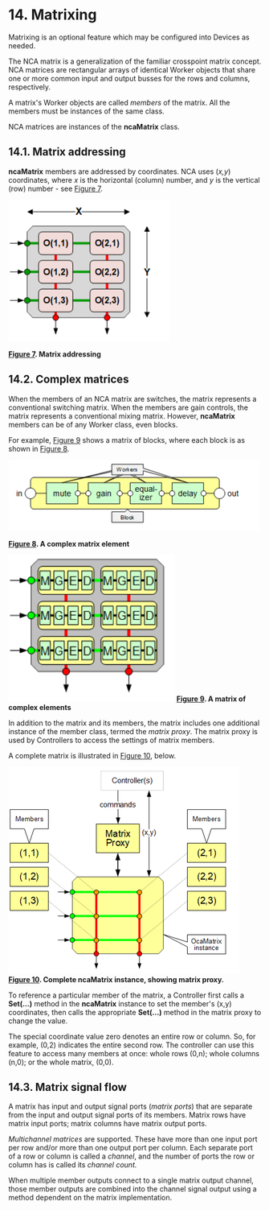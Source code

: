# 14. Matrixing

Matrixing is an optional feature which may be configured into Devices as needed.

The NCA matrix is a generalization of the familiar crosspoint matrix concept. NCA matrices are rectangular arrays of identical Worker objects that share one or more common input and output busses for the rows and columns, respectively.

A matrix's Worker objects are called _members_ of the matrix. All the members must be instances of the same class.

NCA matrices are instances of the **ncaMatrix** class.

## 14.1. Matrix addressing

**ncaMatrix** members are addressed by coordinates. NCA uses (_x,y_) coordinates, where _x_ is the horizontal (column) number, and _y_ is the vertical (row) number - see [Figure 7](#fig_MatrixAddressing).

![](images/Figure-7.png)

**[Figure 7](#figur_MatrixAddressing). Matrix addressing**

## 14.2. Complex matrices

When the members of an NCA matrix are switches, the matrix represents a conventional switching matrix. When the members are gain controls, the matrix represents a conventional mixing matrix. However, **ncaMatrix** members can be of any Worker class, even blocks.

For example, [Figure 9](#fig_ComplexMatrix) shows a matrix of blocks, where each block is as shown in [Figure 8](#fig_ComplexMatrixElement).

![](images/Figure-8.png)

**[Figure 8](#figur_ComplexMatrixElement). A complex matrix element**

![](images/Figure-9.png)
**[Figure 9](#figur_ComplexMatrix). A matrix of complex elements**

In addition to the matrix and its members, the matrix includes one additional instance of the member class, termed the _matrix proxy_. The matrix proxy is used by Controllers to access the settings of matrix members.

A complete matrix is illustrated in [Figure 10](#fig_CompleteMatrix), below.

![](images/Figure-10.png)
**[Figure 10](#figur_CompleteMatrix). Complete ncaMatrix instance, showing matrix proxy.**

To reference a particular member of the matrix, a Controller first calls a **Set(...)** method in the **ncaMatrix** instance to set the member's (x,y) coordinates, then calls the appropriate **Set(...)** method in the matrix proxy to change the value.

The special coordinate value zero denotes an entire row or column. So, for example, (0,2) indicates the entire second row. The controller can use this feature to access many members at once: whole rows (0,n); whole columns (n,0); or the whole matrix, (0,0).

## 14.3. Matrix signal flow

A matrix has input and output signal ports (_matrix ports_) that are separate from the input and output signal ports of its members. Matrix rows have matrix input ports; matrix columns have matrix output ports.

_Multichannel matrices_ are supported. These have more than one input port per row and/or more than one output port per column. Each separate port of a row or column is called a _channel_, and the number of ports the row or column has is called its _channel count._

When multiple member outputs connect to a single matrix output channel, those member outputs are combined into the channel signal output using a method dependent on the matrix implementation.